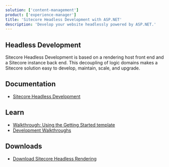 ```yaml
---
solution: ['content-management']
product: ['experience-manager']
title: 'Sitecore Headless Development with ASP.NET'
description: 'Develop your website headlessly powered by ASP.NET.'
---
```


## Headless Development
Sitecore Headless Development is based on a rendering host front end and a Sitecore instance back end. This decoupling of logic domains makes a Sitecore solution easy to develop, maintain, scale, and upgrade.

## Documentation

- [Sitecore Headless Development](https://doc.sitecore.com/en/developers/101/developer-tools/sitecore-headless-development.html)

## Learn

- [Walkthrough: Using the Getting Started template](https://doc.sitecore.com/en/developers/101/developer-tools/walkthrough--using-the-getting-started-template.html)
- [Development Walkthroughs](https://doc.sitecore.com/en/developers/101/developer-tools/development-walkthroughs.html)

## Downloads
- [Download Sitecore Headless Rendering](https://dev.sitecore.net/Downloads/Sitecore_Headless_Rendering.aspx)
